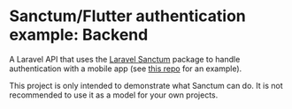 # Sanctum/Flutter authentication example: Backend

A Laravel API that uses the [Laravel Sanctum](https://laravel.com/docs/8.x/sanctum) package to handle authentication with a mobile app (see [this repo](https://github.com/unlikenesses/sanctum-flutter-app) for an example).

This project is only intended to demonstrate what Sanctum can do. It is not recommended to use it as a model for your own projects.
